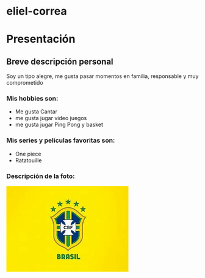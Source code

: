 # eliel-correa
# Presentación

## Breve descripción personal
Soy un tipo alegre, me gusta pasar momentos en familia, responsable y muy comprometido


### Mis hobbies son:
- Me gusta Cantar
- me gusta jugar video juegos
- me gusta jugar Ping Pong y basket

### Mis series y películas favoritas son:
- One piece 
- Ratatouille

### Descripción de la foto:
![CBF](cbf.jfif)

